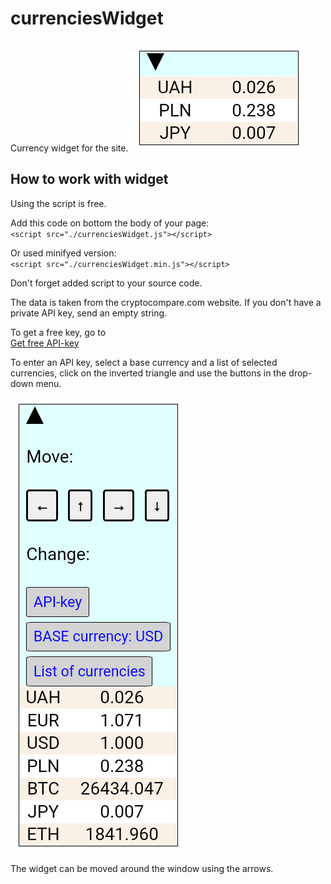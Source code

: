 # currenciesWidget
Currency widget for the site.
![widget.png](/widget.png "widget")
## How to work with widget
Using the script is free.

Add this code on bottom the body of your page:  
`<script src="./currenciesWidget.js"></script>`
  
Or used minifyed version:  
`<script src="./currenciesWidget.min.js"></script>`

Don't forget added script to your source code.

The data is taken from the cryptocompare.com website. If you don't have a private API key, send an empty string.

To get a free key, go to  
[Get free API-key](https://min-api.cryptocompare.com/pricing "cryptocompare.com")

To enter an API key, select a base currency and a list of selected currencies, click on the inverted triangle and use the buttons in the drop-down menu.

![controls](/controls.png "controls")

The widget can be moved around the window using the arrows.
